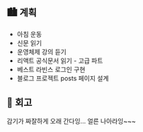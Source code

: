## 🏙️ 계획

- 아침 운동
- 신문 읽기
- 운영체제 강의 듣기
- 리액트 공식문서 읽기 - 고급 파트
- 베스트 라빈스 로그인 구현
- 블로그 프로젝트 posts 페이지 설계

## 🌆 회고

감기가 짜잘하게 오래 간다잉... 얼른 나아라잉~~~
